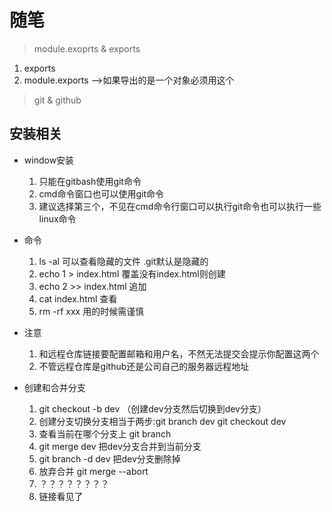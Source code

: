 # 随笔

> module.exoprts & exports

1. exports
2. module.exports  ——>如果导出的是一个对象必须用这个

> git & github

## 安装相关

* window安装

    1. 只能在gitbash使用git命令
    2. cmd命令窗口也可以使用git命令
    3. 建议选择第三个，不见在cmd命令行窗口可以执行git命令也可以执行一些linux命令
    
* 命令

    1. ls -al 可以查看隐藏的文件 .git默认是隐藏的
    2. echo 1 > index.html   覆盖没有index.html则创建
    3. echo 2 >> index.html  追加
    4. cat index.html 查看
    5. rm -rf xxx  用的时候需谨慎
    
 
* 注意
    
    1. 和远程仓库链接要配置邮箱和用户名，不然无法提交会提示你配置这两个
    2. 不管远程仓库是github还是公司自己的服务器远程地址
    
* 创建和合并分支

    1. git checkout -b dev  （创建dev分支然后切换到dev分支）
    2. 创建分支切换分支相当于两步:git branch dev  git checkout dev
    3. 查看当前在哪个分支上 git branch
    4. git merge dev  把dev分支合并到当前分支
    5. git branch -d dev 把dev分支删除掉
    6. 放弃合并 git merge --abort
    7. ？？？？？？？？
    8. 链接看见了